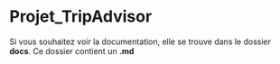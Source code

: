 # Projet_TripAdvisor

Si vous souhaitez voir la documentation, elle se trouve dans le dossier **docs**. Ce dossier contient un **.md**